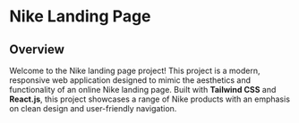 # Nike Landing Page

## Overview

Welcome to the Nike landing page project! This project is a modern, responsive web application designed to mimic the aesthetics and functionality of an online Nike landing page. Built with **Tailwind CSS** and **React.js**, this project showcases a range of Nike products with an emphasis on clean design and user-friendly navigation.
